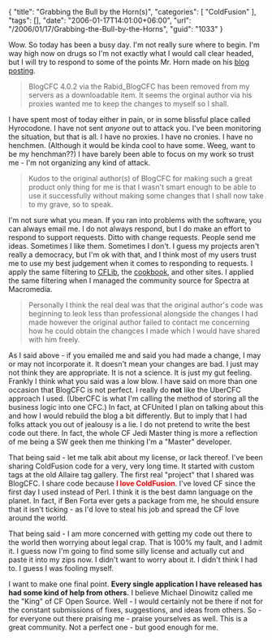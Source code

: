 {
	"title": "Grabbing the Bull by the Horn(s)",
	"categories": [
		"ColdFusion"
	],
	"tags": [],
	"date": "2006-01-17T14:01:00+06:00",
	"url": "/2006/01/17/Grabbing-the-Bull-by-the-Horns",
	"guid": "1033"
}

Wow. So today has been a busy day. I'm not really sure where to begin. I'm way high now on drugs so I'm not exactly what I would call clear headed, but I will try to respond to some of the points Mr. Horn made on his <a href="http://rayhorn.contentopia.net/blog/index.cfm?mode=entry&entry=D9785B08-1026-0A9F-F324959EDA631487">blog posting</a>.

<blockquote>
BlogCFC 4.0.2 via the Rabid_BlogCFC has been removed from my servers as a downloadable item. It seems the orginal author via his proxies wanted me to keep the changes to myself so I shall.
</blockquote>

I have spent most of today either in pain, or in some blissful place called Hyrocodone. I have not sent <i>anyone</i> out to attack you. I've been monitoring the situation, but that is all. I have no proxies. I have no cronies. I have no henchmen. (Although it would be kinda cool to have some. Weeg, want to be my henchman??) I have barely been able to focus on my work so trust me - I'm not organizing any kind of attack.

<blockquote>
Kudos to the original author(s) of BlogCFC for making such a great product only thing for me is that I wasn't smart enough to be able to use it successfully without making some changes that I shall now take to my grave, so to speak.
</blockquote>

I'm not sure what you mean. If you ran into problems with the software, you can always email me. I do not always respond, but I do make an effort to respond to support requests. Ditto with change requests. People send me ideas. Sometimes I like them. Sometimes I don't. I guess my projects aren't really a democracy, but I'm ok with that, and I think most of my users trust me to use my best judgement when it comes to responding to requests. I apply the same filtering to <a href="http://www.cflib.org">CFLib</a>, the <a href="http://www.coldfusioncookbook.com">cookbook</a>, and other sites. I applied the same filtering when I managed the community source for Spectra at Macromedia. 

<blockquote>
Personally I think the real deal was that the original author's code was beginning to leok less than professional alongside the changes I had made however the original author failed to contact me concerning how he could obtain the changces I made which I would have shared with him freely.
</blockquote>

As I said above - if you emailed me and said you had made a change, I may or may not incorporate it. It doesn't mean your changes are bad. I just may not think they are appropriate. It is not a science. It is just my gut feeling. Frankly I think what you said was a low blow. I have said on more than one occasion that BlogCFC is not perfect. I really do <b>not</b> like the UberCFC approach I used. (UberCFC is what I'm calling the method of storing all the business logic into one CFC.) In fact, at CFUnited I plan on talking about this and how I would rebuild the blog a bit differently. But to imply that I had folks attack you out of jealousy is a lie. I do not pretend to write the best code out there. In fact, the whole CF Jedi Master thing is more a reflection of me being a SW geek then me thinking I'm a "Master" developer. 

That being said - let me talk abit about my license, or lack thereof. I've been sharing ColdFusion code for a very, very long time. It started with custom tags at the old Allaire tag gallery. The first real "project" that I shared was BlogCFC. I share code because <b style="color: red">I love ColdFusion</b>. I've loved CF since the first day I used instead of Perl. I think it is the best damn language on the planet. In fact, if Ben Forta ever gets a package from me, he should ensure that it isn't ticking - as I'd love to steal his job and spread the CF love around the world. 

That being said - I am more concerned with getting my code out there to the world then worrying about legal crap. That is 100% my fault, and I admit it. I guess now I'm going to find some silly license and actually cut and paste it into my zips now. I didn't want to worry about it. I didn't think I had to. I guess I was fooling myself. 

I want to make one final point. <b>Every single application I have released has had some kind of help from others.</b> I believe Michael Dinowitz called me the "King" of CF Open Source. Well - I would certainly not be there if not for the constant submissions of fixes, suggestions, and ideas from others. So - for everyone out there praising me - praise yourselves as well. This is a great community. Not a perfect one - but good enough for me.